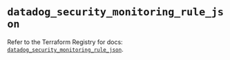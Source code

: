 # `datadog_security_monitoring_rule_json`

Refer to the Terraform Registry for docs: [`datadog_security_monitoring_rule_json`](https://registry.terraform.io/providers/datadog/datadog/3.72.0/docs/resources/security_monitoring_rule_json).
